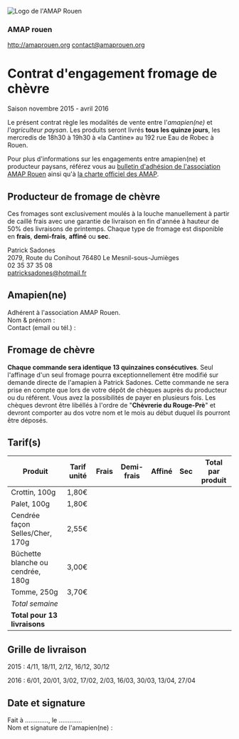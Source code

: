 ![Logo de l'AMAP Rouen](https://raw.githubusercontent.com/amaprouen/contrats/master/assets/images/logo-amap-rouen-small.png)
### AMAP rouen
http://amaprouen.org
contact@amaprouen.org

# Contrat d'engagement fromage de chèvre
Saison novembre 2015 - avril 2016

Le présent contrat règle les modalités de vente entre l'*amapien(ne)* et *l'agriculteur paysan*. Les produits seront livrés **tous les quinze jours**, les mercredis de 18h30 à 19h30 à «la Cantine» au 192 rue Eau de Robec à Rouen.

Pour plus d'informations sur les engagements entre amapien(ne) et producteur paysans, référez vous au [bulletin d'adhésion de l'association AMAP Rouen](bulletin-adhesion-amap-rouen) ainsi qu'à [la charte officiel des AMAP](http://miramap.org/IMG/pdf/charte_des_amap_mars_2014-2.pdf).

## Producteur de fromage de chèvre
Ces fromages sont exclusivement moulés à la louche manuellement à partir de caillé frais avec une garantie de livraison en fin d'année à hauteur de 50% des livraisons de printemps. Chaque type de fromage est disponible en **frais**, **demi-frais**, **affiné** ou **sec**.

Patrick Sadones  
2079, Route du Conihout
76480 Le Mesnil-sous-Jumièges  
02 35 37 35 08   
patricksadones@hotmail.fr

## Amapien(ne)
Adhérent à l'association AMAP Rouen.  
Nom & prénom :  
Contact (email ou tél.) : 

## Fromage de chèvre
**Chaque commande sera identique 13 quinzaines consécutives**. Seul l'affinage d'un seul fromage pourra exceptionnellement être modifié sur demande directe de l'amapien à Patrick Sadones.
Cette commande ne sera prise en compte que lors de votre dépôt de chèques auprès du producteur ou du référent.
Vous avez la possibilités de payer en plusieurs fois. Les chèques devront être libéllés à l'ordre de "**Chèvrerie du Rouge-Prè**" et devront comporter au dos votre nom et le mois au début duquel ils pourront être déposés.

## Tarif(s)

|**Produit**                       |Tarif unité|Frais|Demi-frais|Affiné|Sec|**Total par produit** |
|----------------------------------|-----------|-----|----------|------|---|----------------------|
|Crottin, 100g                     |1,80€      |     |          |      |   |                      |
|Palet, 100g                       |1,80€      |     |          |      |   |                      |
|Cendrée façon Selles/Cher, 170g   |2,55€      |     |          |      |   |                      |
|Bûchette blanche ou cendrée, 180g |3,00€      |     |          |      |   |                      |
|Tomme, 250g                       |3,70€      |     |          |      |   |                      |
|*Total semaine*                   |           |     |          |      |   |                      |
|**Total pour 13 livraisons**      |           |     |          |      |   |                      |

## Grille de livraison
2015 : 4/11, 18/11, 2/12, 16/12, 30/12

2016 : 6/01, 20/01, 3/02, 17/02, 2/03, 16/03, 30/03, 13/04, 27/04

## Date et signature
Fait à ............., le .............  
Nom et signature de l'amapien(ne) :
